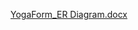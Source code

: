 
[YogaForm_ER Diagram.docx](https://github.com/manvii3110/FlexMoney-YogaApp/files/10237748/YogaForm_ER.Diagram.docx)
